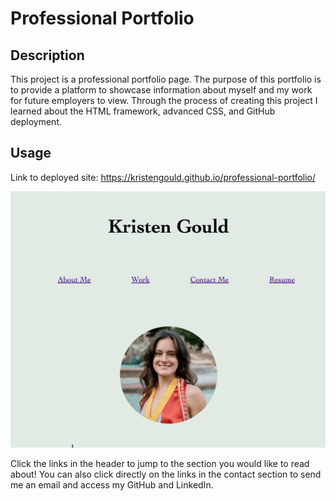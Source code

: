 # Professional Portfolio

## Description 

This project is a professional portfolio page. The purpose of this portfolio is to provide a platform to showcase information about myself and my work for future employers to view. Through the process of creating this project I learned about the HTML framework, advanced CSS, and GitHub deployment. 

## Usage

Link to deployed site: https://kristengould.github.io/professional-portfolio/

![image of the deployed website's header](assets/images/website-img.png)

Click the links in the header to jump to the section you would like to read about! You can also click directly on the links in the contact section to send me an email and access my GitHub and LinkedIn.